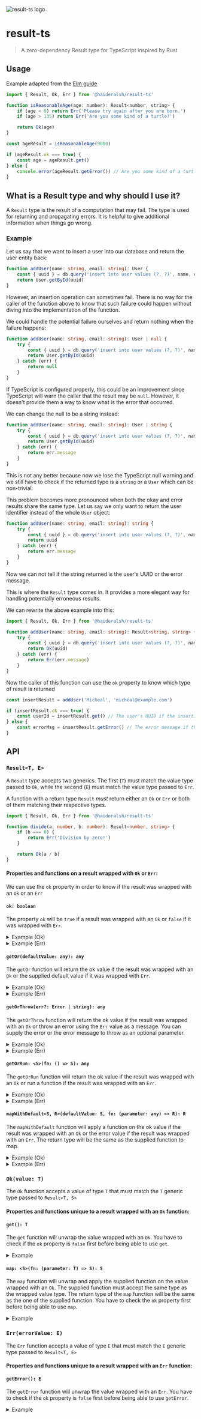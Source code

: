 ![result-ts logo](logo.png)

# result-ts

> A zero-dependency Result type for TypeScript inspired by Rust

## Usage

Example adapted from the
[Elm guide](https://guide.elm-lang.org/error_handling/result.html)

```js
import { Result, Ok, Err } from '@haideralsh/result-ts'

function isReasonableAge(age: number): Result<number, string> {
    if (age < 0) return Err('Please try again after you are born.')
    if (age > 135) return Err('Are you some kind of a turtle?')

    return Ok(age)
}

const ageResult = isReasonableAge(9000)

if (ageResult.ok === true) {
    const age = ageResult.get()
} else {
    console.error(ageResult.getError()) // Are you some kind of a turtle?
}
```

## What is a Result type and why should I use it?

A `Result` type is the result of a computation that may fail. The type is used
for returning and propagating errors. It is helpful to give additional
information when things go wrong.

### Example

Let us say that we want to insert a user into our database and return the user
entity back:

```typescript
function addUser(name: string, email: string): User {
    const { uuid } = db.query('insert into user values (?, ?)', name, email)
    return User.getById(uuid)
}
```

However, an insertion operation can sometimes fail. There is no way for the
caller of the function above to know that such failure could happen without
diving into the implementation of the function.

We could handle the potential failure ourselves and return nothing when the
failure happens:

```typescript
function addUser(name: string, email: string): User | null {
    try {
        const { uuid } = db.query('insert into user values (?, ?)', name, email)
        return User.getById(uuid)
    } catch (err) {
        return null
    }
}
```

If TypeScript is configured properly, this could be an improvement since
TypeScript will warn the caller that the result may be `null`. However, it
doesn't provide them a way to know what is the error that occurred.

We can change the null to be a string instead:

```typescript
function addUser(name: string, email: string): User | string {
    try {
        const { uuid } = db.query('insert into user values (?, ?)', name, email)
        return User.getById(uuid)
    } catch (err) {
        return err.message
    }
}
```

This is not any better because now we lose the TypeScript null warning and we
still have to check if the returned type is a `string` or a `User` which can be
non-trivial.

This problem becomes more pronounced when both the okay and error results share
the same type. Let us say we only want to return the user identifier instead of
the whole `User` object:

```typescript
function addUser(name: string, email: string): string {
    try {
        const { uuid } = db.query('insert into user values (?, ?)', name, email)
        return uuid
    } catch (err) {
        return err.message
    }
}
```

Now we can not tell if the string returned is the user's UUID or the error
message.

This is where the `Result` type comes in. It provides a more elegant way for
handling potentially erroneous results.

We can rewrite the above example into this:

```typescript
import { Result, Ok, Err } from '@haideralsh/result-ts'

function addUser(name: string, email: string): Result<string, string> {
    try {
        const { uuid } = db.query('insert into user values (?, ?)', name, email)
        return Ok(uuid)
    } catch (err) {
        return Err(err.message)
    }
}
```

Now the caller of this function can use the `ok` property to know which type of
result is returned

```typescript
const insertResult = addUser('Micheal', 'micheal@example.com')

if (insertResult.ok === true) {
    const userId = insertResult.get() // The user's UUID if the insertion succeeded
} else {
    const errorMsg = insertResult.getError() // The error message if the insertion failed
}
```

## API

### `Result<T, E>`

A `Result` type accepts two generics. The first (`T`) must match the value type
passed to `Ok`, while the second (`E`) must match the value type passed to
`Err`.

A function with a return type `Result` _must_ return either an `Ok` or `Err` or
both of them matching their respective types.

```typescript
import { Result, Ok, Err } from '@haideralsh/result-ts'

function divide(a: number, b: number): Result<number, string> {
    if (b === 0) {
        return Err('Division by zero!')
    }

    return Ok(a / b)
}
```

#### Properties and functions on a result wrapped with `Ok` or `Err`:

We can use the `ok` property in order to know if the result was wrapped with an
`Ok` or an `Err`

#### `ok: boolean`

The property `ok` will be `true` if a result was wrapped with an `Ok` or `false`
if it was wrapped with `Err`.

<details>
  <summary>Example (Ok)</summary>

```typescript
// See `divide` implementation above
const divideResult = divide(1, 1)

console.log(divideResult.ok) // true
```

</details>

<details>
  <summary>Example (Err)</summary>

```typescript
// See `divide` implementation above
const divideResult = divide(1, 0)

console.log(divideResult.ok) // false
```

</details>

#### `getOr(defaultValue: any): any`

The `getOr` function will return the ok value if the result was wrapped with an
`Ok` or the supplied default value if it was wrapped with `Err`.

<details>
  <summary>Example (Ok)</summary>

```typescript
// See `divide` implementation above
const divideResult = divide(1, 1)

console.log(divideResult.getOr('foo')) // 1
```

</details>

<details>
  <summary>Example (Err)</summary>

```typescript
// See `divide` implementation above
const divideResult = divide(1, 0)

console.log(divideResult.getOr('foo')) // foo
```

</details>

#### `getOrThrow(err?: Error | string): any`

The `getOrThrow` function will return the ok value if the result was wrapped
with an `Ok` or throw an error using the `Err` value as a message. You can
supply the error or the error message to throw as an optional parameter.

<details>
  <summary>Example (Ok)</summary>

```typescript
// See `divide` implementation above
const divideResult = divide(1, 1)

console.log(divideResult.getOrThrow('foo')) // 1
```

</details>

<details>
  <summary>Example (Err)</summary>

```typescript
// See `divide` implementation above
const divideResult = divide(1, 0)

console.log(divideResult.getOrThrow()) // Uncaught Error: Division by zero!
console.log(divideResult.getOrThrow('foo')) // Uncaught Error: foo
console.log(divideResult.getOrThrow(new MyCustomError('foo'))) // Uncaught MyCustomError: foo
```

</details>

#### `getOrRun: <S>(fn: () => S): any`

The `getOrRun` function will return the ok value if the result was wrapped with
an `Ok` or run a function if the result was wrapped with an `Err`.

<details>
  <summary>Example (Ok)</summary>

```typescript
// See `divide` implementation above
const divideResult = divide(1, 1)

function greeting() {
    return 'Hello world!'
}

console.log(divideResult.getOrRun(greeting)) // 1
```

</details>

<details>
  <summary>Example (Err)</summary>

```typescript
// See `divide` implementation above
const divideResult = divide(1, 0)

function greeting() {
    return 'Hello world!'
}

console.log(divideResult.getOrRun(greeting)) // Hello world!
```

</details>

#### `mapWithDefault<S, R>(defaultValue: S, fn: (parameter: any) => R): R`

The `mapWithDefault` function will apply a function on the ok value if the
result was wrapped with an `Ok` or the error value if the result was wrapped
with an `Err`. The return type will be the same as the supplied function to map.

<details>
  <summary>Example (Ok)</summary>

```typescript
// See `divide` implementation above
const divideResult = divide(1, 1)

function addOne(num: number) {
    return num + 1
}

console.log(divideResult.mapWithDefault(10, addOne)) // 2
```

</details>

<details>
  <summary>Example (Err)</summary>

```typescript
// See `divide` implementation above
const divideResult = divide(1, 0)

function addOne(num: number) {
    return num + 1
}

console.log(divideResult.mapWithDefault(10, addOne)) // 11
```

</details>

### `Ok(value: T)`

The `Ok` function accepts a value of type `T` that must match the `T` generic
type passed to `Result<T, S>`

#### Properties and functions unique to a result wrapped with an `Ok` function:

#### `get(): T`

The `get` function will unwrap the value wrapped with an `Ok`. You have to check
if the `ok` property is `false` first before being able to use `get`.

<details>
  <summary>Example</summary>

```typescript
const okResult = OK('foo')

if (okResult.ok === true) console.log(okResult.get()) // foo
```

</details>

#### `map: <S>(fn: (parameter: T) => S): S`

The `map` function will unwrap and apply the supplied function on the value
wrapped with an `Ok`. The supplied function must accept the same type as the
wrapped value type. The return type of the `map` function will be the same as
the one of the supplied function. You have to check the `ok` property first
before being able to use `map`.

<details>
  <summary>Example</summary>

```typescript
const okResult = OK('foo')

function capitalize(str: string) {
    return str.toUpperCase()
}

if (okResult.ok === true) console.log(okResult.map(capitalize)) // FOO
```

</details>

### `Err(errorValue: E)`

The `Err` function accepts a value of type `E` that must match the `E` generic
type passed to `Result<T, E>`

#### Properties and functions unique to a result wrapped with an `Err` function:

#### `getError(): E`

The `getError` function will unwrap the value wrapped with an `Err`. You have to
check if the `ok` property is `false` first before being able to use `getError`.

<details>
  <summary>Example</summary>

```typescript
const errResult = Err('foo')

if (okResult.ok === false) console.log(okResult.getError()) // foo
```

</details>
